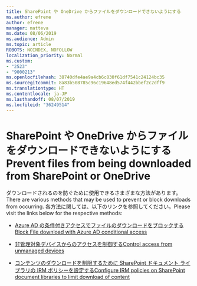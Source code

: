 ```yaml
---
title: SharePoint や OneDrive からファイルをダウンロードできないようにする
ms.author: efrene
author: efrene
manager: matteva
ms.date: 08/06/2019
ms.audience: Admin
ms.topic: article
ROBOTS: NOINDEX, NOFOLLOW
localization_priority: Normal
ms.custom:
- "2523"
- "9000213"
ms.openlocfilehash: 38740dfe4ae9a4cb6c830f61df7541c24124bc35
ms.sourcegitcommit: 8a83b508785c96c19648ed574f442bbef2c2dff9
ms.translationtype: HT
ms.contentlocale: ja-JP
ms.lasthandoff: 08/07/2019
ms.locfileid: "36249514"
---
```

# <a name="prevent-files-from-being-downloaded-from-sharepoint-or-onedrive"></a><span data-ttu-id="c6896-102">SharePoint や OneDrive からファイルをダウンロードできないようにする</span><span class="sxs-lookup"><span data-stu-id="c6896-102">Prevent files from being downloaded from SharePoint or OneDrive</span></span>

<span data-ttu-id="c6896-103">ダウンロードされるのを防ぐために使用できるさまざまな方法があります。</span><span class="sxs-lookup"><span data-stu-id="c6896-103">There are various methods that may be used to prevent or block downloads from occurring.</span></span> <span data-ttu-id="c6896-104">各方法に関しては、以下のリンクを参照してください。</span><span class="sxs-lookup"><span data-stu-id="c6896-104">Please visit the links below for the respective methods:</span></span>

- [<span data-ttu-id="c6896-105">Azure AD の条件付きアクセスでファイルのダウンロードをブロックする</span><span class="sxs-lookup"><span data-stu-id="c6896-105">Block File download with Azure AD conditional access</span></span>](https://docs.microsoft.com/ja-JP/cloud-app-security/use-case-proxy-block-session-aad#create-a-block-download-policy-for-unmanaged-devices)

- [<span data-ttu-id="c6896-106">非管理対象デバイスからのアクセスを制御する</span><span class="sxs-lookup"><span data-stu-id="c6896-106">Control access from unmanaged devices</span></span>](https://docs.microsoft.com/ja-JP/sharepoint/control-access-from-unmanaged-devices)

- [<span data-ttu-id="c6896-107">コンテンツのダウンロードを制限するために SharePoint ドキュメント ライブラリの IRM ポリシーを設定する</span><span class="sxs-lookup"><span data-stu-id="c6896-107">Configure IRM policies on SharePoint document libraries to limit download of content</span></span>](https://docs.microsoft.com/ja-JP/office365/securitycompliance/set-up-irm-in-sp-admin-center)
